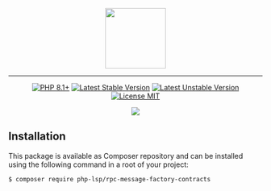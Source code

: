 <p align="center">
    <a href="https://github.com/php-lsp" target="_blank">
        <img src="https://avatars.githubusercontent.com/u/153323085?s=120" width="120">
    </a>
</p>

---

<p align="center">
    <a href="https://packagist.org/packages/php-lsp/rpc-message-factory-contracts"><img src="https://poser.pugx.org/php-lsp/rpc-message-factory-contracts/require/php?style=for-the-badge" alt="PHP 8.1+"></a>
    <a href="https://packagist.org/packages/php-lsp/rpc-message-factory-contracts"><img src="https://poser.pugx.org/php-lsp/rpc-message-factory-contracts/version?style=for-the-badge" alt="Latest Stable Version"></a>
    <a href="https://packagist.org/packages/php-lsp/rpc-message-factory-contracts"><img src="https://poser.pugx.org/php-lsp/rpc-message-factory-contracts/v/unstable?style=for-the-badge" alt="Latest Unstable Version"></a>
    <a href="https://raw.githubusercontent.com/php-lsp/rpc-message-factory-contracts/blob/master/LICENSE"><img src="https://poser.pugx.org/php-lsp/rpc-message-factory-contracts/license?style=for-the-badge" alt="License MIT"></a>
</p>
<p align="center">
    <a href="https://github.com/php-lsp/rpc-message-factory-contracts/actions"><img src="https://github.com/php-lsp/rpc-message-factory-contracts/workflows/tests/badge.svg"></a>
</p>

## Installation

This package is available as Composer repository and can be 
installed using the following command in a root of your project:

```sh
$ composer require php-lsp/rpc-message-factory-contracts
```
